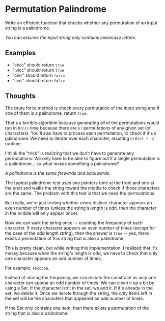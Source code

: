 # Permutation Palindrome

Write an efficient function that checks whether any permutation
of an input string is a palindrome.

_You can assume the input string only contains lowercase letters._

## Examples

- "civic" should return `true`
- "ivicc" should return `true`
- "civil" should return `false`
- "livci" should return `false`

## Thoughts

The brute force method is check every permutation of the input
string and if one of them is a palindrome, return `true`.

That's a terrible algorithm because generating all of the permutations
would run in `O(n!)` time because there are `n!` permutations of any
given set (of characters).  You'll also have to process each permutation,
to check if it's a palindrome.  We need to iterate over each character,
resulting in `O(n! * n)` runtime.

I think the "trick" is realizing that we don't have to generate
any permutations.  We only have to be able to figure out if a single
permutation is a palindrome... so what makes something a palindrome?

_A palindrome is the same forwards and backwards._

The typical palindrome test uses two pointers (one at the front and
one at the end) and walks the string toward the middle to check if
those characters are the same.  The problem with this test is that
we need the permutations.

But really, we're just testing whether every distinct character appears
an even number of times (unless the string's length is odd, then the
character in the middle will only appear once).

Now we can walk the string once -- counting the frequency of each character.
If every character appears an even number of times (except for the case
of the odd length string), then the answer is `true` -- yes, there exists
a permutation of this string that is also a palindrome.

This is pretty clean, but while writing this implementation, I realized
that it's messy because when the string's length is odd, we have to
check that only one character appears an odd number of times.

For example, `abcccba`.

Instead of storing the frequency, we can restate the constraint as only
one character can appear an odd number of times.  We can clean it up
a bit by using a Set.  If the character isn't in the set, we add it.
If it's already in the set, we delete it.  Once we iterate through the
string, the only items left in the set will be the characters that appeared
an odd number of times.

If the Set only contains one item, then there exists a permutation of the
string that is also a palindrome.
